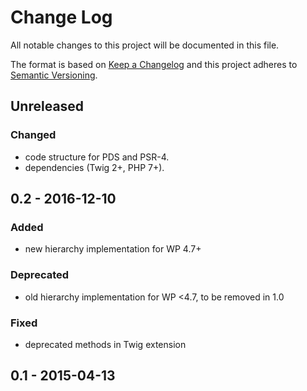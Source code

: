 # Change Log
All notable changes to this project will be documented in this file.

The format is based on [Keep a Changelog](http://keepachangelog.com/) 
and this project adheres to [Semantic Versioning](http://semver.org/).

## Unreleased

### Changed
- code structure for PDS and PSR-4.
- dependencies (Twig 2+, PHP 7+).

## 0.2 - 2016-12-10

### Added
- new hierarchy implementation for WP 4.7+ 

### Deprecated
- old hierarchy implementation for WP <4.7, to be removed in 1.0

### Fixed
- deprecated methods in Twig extension

## 0.1 - 2015-04-13